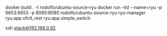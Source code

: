docker build . -t rodolfo/ubuntu-source-ryu
docker run -itd --name=ryu -p 6653:6653 -p 8080:8080 rodolfo/ubuntu-source-ryu ryu-manager ryu.app.ofctl_rest ryu.app.simple_switch

ssh stack@192.168.0.92
